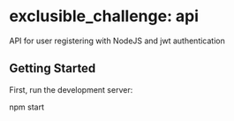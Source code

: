 # exclusible_challenge: api
API for user registering with NodeJS and jwt authentication

## Getting Started

First, run the development server:

npm start